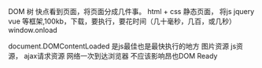 DOM 树
快点看到页面，将页面分成几件事。
html + css 静态页面，
将js jquery vue 等框架,100kb，下载，要执行，要花时间（几十毫秒，几百，或几秒）
window.onload

document.DOMContentLoaded 是js最佳也是最快执行的地方
图片资源 js资源， ajax请求资源 网络一次到达浏览器 不应该影响昂也DOM Ready
